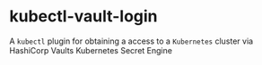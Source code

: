 # kubectl-vault-login
A `kubectl` plugin for obtaining a access to a `Kubernetes` cluster via HashiCorp Vaults Kubernetes Secret Engine

